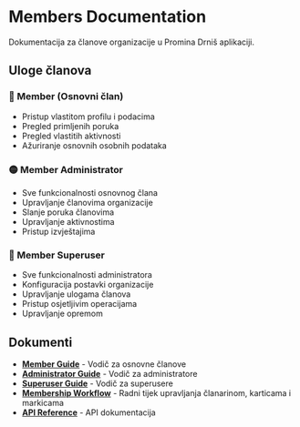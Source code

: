 # Members Documentation

Dokumentacija za članove organizacije u Promina Drniš aplikaciji.

## Uloge članova

### 🔵 Member (Osnovni član)
- Pristup vlastitom profilu i podacima
- Pregled primljenih poruka
- Pregled vlastitih aktivnosti
- Ažuriranje osnovnih osobnih podataka

### 🟡 Member Administrator 
- Sve funkcionalnosti osnovnog člana
- Upravljanje članovima organizacije
- Slanje poruka članovima
- Upravljanje aktivnostima
- Pristup izvještajima

### 🔴 Member Superuser
- Sve funkcionalnosti administratora
- Konfiguracija postavki organizacije
- Upravljanje ulogama članova
- Pristup osjetljivim operacijama
- Upravljanje opremom

## Dokumenti

- **[Member Guide](./member-guide.md)** - Vodič za osnovne članove
- **[Administrator Guide](./administrator-guide.md)** - Vodič za administratore  
- **[Superuser Guide](./superuser-guide.md)** - Vodič za superusere
- **[Membership Workflow](./membership-workflow.md)** - Radni tijek upravljanja članarinom, karticama i markicama
- **[API Reference](./api-reference.md)** - API dokumentacija
